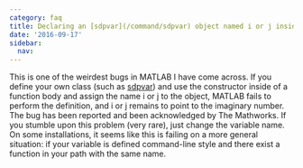 ```yaml
---
category: faq
title: Declaring an [sdpvar](/command/sdpvar) object named i or j inside a function fails
date: '2016-09-17'
sidebar:
  nav:
---
```


This is one of the weirdest bugs in MATLAB I have come across. If you define your own class (such as [sdpvar](/command/sdpvar)) and use the constructor inside of a function body and assign the name i or j to the object, MATLAB fails to perform the definition, and i or j remains to point to the imaginary number. The bug has been reported and been acknowledged by The Mathworks. If you stumble upon this problem (very rare), just change the variable name. On some installations, it seems like this is failing on a more general situation: if your variable is defined command-line style and there exist a function in your path with the same name.
